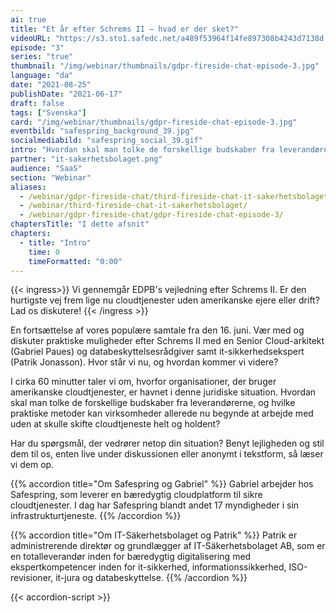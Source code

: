 ```yaml
---
ai: true
title: "Et år efter Schrems II – hvad er der sket?"
videoURL: "https://s3.sto1.safedc.net/a489f53964f14fe897308b4243d7138d:processedvideos/gdpr-fireside-chat-episode-3/master.m3u8"
episode: "3"
series: "true"
thumbnail: "/img/webinar/thumbnails/gdpr-fireside-chat-episode-3.jpg"
language: "da"
date: "2021-08-25"
publishDate: "2021-06-17"
draft: false
tags: ["Svenska"]
card: "/img/webinar/thumbnails/gdpr-fireside-chat-episode-3.jpg"
eventbild: "safespring_background_39.jpg"
socialmediabild: "safespring_social_39.gif"
intro: "Hvordan skal man tolke de forskellige budskaber fra leverandører, og hvilke praktiske metoder kan virksomheder allerede nu begynde at arbejde med uden at skulle skifte cloudtjeneste helt og holdent?"
partner: "it-sakerhetsbolaget.png"
audience: "SaaS"
section: "Webinar"
aliases:
  - /webinar/gdpr-fireside-chat/third-fireside-chat-it-sakerhetsbolaget/
  - /webinar/third-fireside-chat-it-sakerhetsbolaget/
  - /webinar/gdpr-fireside-chat/gdpr-fireside-chat-episode-3/
chaptersTitle: "I dette afsnit"
chapters:
  - title: "Intro"
    time: 0
    timeFormatted: "0:00"
---
```

{{< ingress>}}
Vi gennemgår EDPB's vejledning efter Schrems II. Er den hurtigste vej frem lige nu cloudtjenester uden amerikanske ejere eller drift? Lad os diskutere!
{{< /ingress >}}

En fortsættelse af vores populære samtale fra den 16. juni. Vær med og diskuter praktiske muligheder efter Schrems II med en Senior Cloud-arkitekt (Gabriel Paues) og databeskyttelsesrådgiver samt it-sikkerhedsekspert (Patrik Jonasson). Hvor står vi nu, og hvordan kommer vi videre?

I cirka 60 minutter taler vi om, hvorfor organisationer, der bruger amerikanske cloudtjenester, er havnet i denne juridiske situation. Hvordan skal man tolke de forskellige budskaber fra leverandørerne, og hvilke praktiske metoder kan virksomheder allerede nu begynde at arbejde med uden at skulle skifte cloudtjeneste helt og holdent?

Har du spørgsmål, der vedrører netop din situation? Benyt lejligheden og stil dem til os, enten live under diskussionen eller anonymt i tekstform, så læser vi dem op.

{{% accordion title="Om Safespring og Gabriel" %}}
Gabriel arbejder hos Safespring, som leverer en bæredygtig cloudplatform til sikre cloudtjenester. I dag har Safespring blandt andet 17 myndigheder i sin infrastrukturtjeneste.
{{% /accordion %}}

{{% accordion title="Om IT-Säkerhetsbolaget og Patrik" %}}
Patrik er administrerende direktør og grundlægger af IT-Säkerhetsbolaget AB, som er en totalleverandør inden for bæredygtig digitalisering med ekspertkompetencer inden for it-sikkerhed, informationssikkerhed, ISO-revisioner, it-jura og databeskyttelse.
{{% /accordion %}}

{{< accordion-script >}}